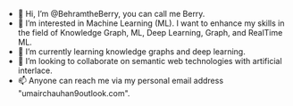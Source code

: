 - 👋 Hi, I’m @BehramtheBerry, you can call me Berry.
- 👀 I’m interested in Machine Learning (ML). I want to enhance my skills in the field of Knowledge Graph, ML, Deep Learning, Graph, and RealTime ML.
- 🌱 I’m currently learning knowledge graphs and deep learning.
- 💞️ I’m looking to collaborate on semantic web technologies with artificial interlace.
- 📫 Anyone can reach me via my personal email address "umairchauhan9outlook.com".

<!---
BehramtheBerry/BehramtheBerry is a ✨ special ✨ repository because its `README.md` (this file) appears on your GitHub profile.
You can click the Preview link to take a look at your changes.
--->
